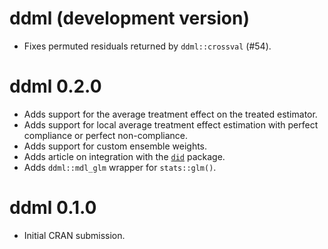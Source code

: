 # ddml (development version)

* Fixes permuted residuals returned by ``ddml::crossval`` (#54).

# ddml 0.2.0

* Adds support for the average treatment effect on the treated estimator.
* Adds support for local average treatment effect estimation with perfect compliance or perfect non-compliance.
* Adds support for custom ensemble weights.
* Adds article on integration with the [``did``](https://bcallaway11.github.io/did/) package.
* Adds ``ddml::mdl_glm`` wrapper for ``stats::glm()``.

# ddml 0.1.0

* Initial CRAN submission.
